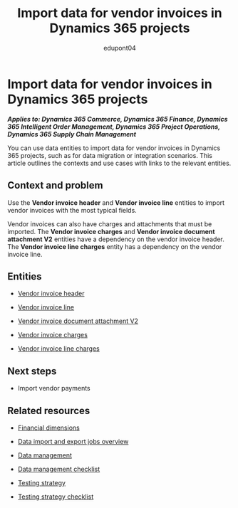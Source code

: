 ﻿---
title: Import data for vendor invoices in Dynamics 365 projects
description: Learn which data entities can help you migrate data for vendor invoices in Dynamics 365 implementation projects.
ms.date: 05/02/2023
ms.topic: conceptual
author: edupont04
ms.author: katiehav
---

# Import data for vendor invoices in Dynamics 365 projects

***Applies to: Dynamics 365 Commerce, Dynamics 365 Finance, Dynamics 365 Intelligent Order Management, Dynamics 365 Project Operations, Dynamics 365 Supply Chain Management***

You can use data entities to import data for vendor invoices in Dynamics 365 projects, such as for data migration or integration scenarios. This article outlines the contexts and use cases with links to the relevant entities.  

## Context and problem

Use the **Vendor invoice header** and **Vendor invoice line** entities to import vendor invoices with the most typical fields.

Vendor invoices can also have charges and attachments that must be imported. The **Vendor invoice charges** and **Vendor invoice document attachment V2** entities have a dependency on the vendor invoice header. The **Vendor invoice line charges** entity has a dependency on the vendor invoice line.

## Entities

- [Vendor invoice header](/dynamics365/fin-ops-core/dev-itpro/data-entities/entity-vendor-invoice-header-vendorinvoiceheader?toc=/dynamics365/guidance/toc.json)  

- [Vendor invoice line](/dynamics365/fin-ops-core/dev-itpro/data-entities/entity-vendor-invoice-line-vendorinvoiceline?toc=/dynamics365/guidance/toc.json)  

- [Vendor invoice document attachment V2](/dynamics365/fin-ops-core/dev-itpro/data-entities/entity-vendor-invoice-document-attachment-v2-vendorinvoicedocumentattachment?toc=/dynamics365/guidance/toc.json)  

- [Vendor invoice charges](/dynamics365/fin-ops-core/dev-itpro/data-entities/entity-vendor-invoice-charges-vendorinvoiceheadercharge?toc=/dynamics365/guidance/toc.json)  

- [Vendor invoice line charges](/dynamics365/fin-ops-core/dev-itpro/data-entities/entity-vendor-invoice-line-charges-vendorinvoicelinecharge?toc=/dynamics365/guidance/toc.json)  

## Next steps

- Import vendor payments<!--TODO: add links-->  

## Related resources

- [Financial dimensions](/dynamics365/finance/general-ledger/financial-dimensions)

- [Data import and export jobs overview](/dynamics365/fin-ops-core/dev-itpro/data-entities/data-import-export-job)

- [Data management](../implementation-guide/data-management.md)  

- [Data management checklist](../implementation-guide/data-management-check-list.md)

- [Testing strategy](../implementation-guide/testing-strategy.md)  

- [Testing strategy checklist](https://aka.ms/d365-checklist-testing-strategy)

<!--## Tags

*Stakeholders:* Data migration lead, Developer, Functional consultant, Integration lead, Solution architect

*Products:* Dynamics 365 Commerce, Dynamics 365 Finance, Dynamics 365 Intelligent Order Management, Dynamics 365 Project Operations, Dynamics 365 Supply Chain Management-->
